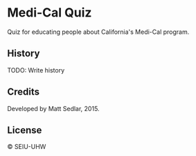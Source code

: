 # Medi-Cal Quiz

Quiz for educating people about California's Medi-Cal program.

## History

TODO: Write history

## Credits

Developed by Matt Sedlar, 2015.

## License

&copy; SEIU-UHW
